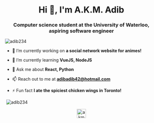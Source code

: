 <h1 align="center">Hi 👋, I'm A.K.M. Adib</h1>
<h3 align="center">Computer science student at the University of Waterloo, aspiring software engineer</h3>

<p align="left"> <img src="https://komarev.com/ghpvc/?username=adib234" alt="adib234" /> </p>

- 🔭 I’m currently working on **a social network website for animes!**

- 🌱 I’m currently learning **VueJS, NodeJS**

- 💬 Ask me about **React, Python**

- 📫 Reach out to me at **adibadib42@hotmail.com**

- ⚡ Fun fact **I ate the spiciest chicken wings in Toronto!**


<p>&nbsp;<img align="center" src="https://github-readme-stats.vercel.app/api?username=adib234&show_icons=true&theme=radical" alt="adib234" /></p>

<p align="center">
<a href="https://linkedin.com/in/akmadib" target="blank"><img align="center" src="https://cdn.jsdelivr.net/npm/simple-icons@3.0.1/icons/linkedin.svg" alt="akmadib" height="30" width="30" /></a>
</p>
